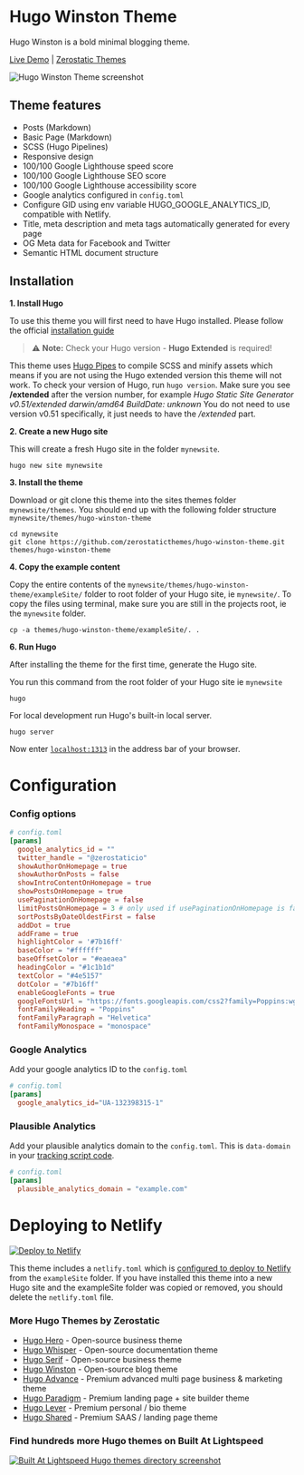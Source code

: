 # Hugo Winston Theme

Hugo Winston is a bold minimal blogging theme.

[Live Demo](https://hugo-winston.netlify.app/) |
[Zerostatic Themes](https://www.zerostatic.io/)

![Hugo Winston Theme screenshot](https://www.zerostatic.io/theme/hugo-winston/hugo-winston-screenshot.png)

## Theme features

- Posts (Markdown)
- Basic Page (Markdown)
- SCSS (Hugo Pipelines)
- Responsive design
- 100/100 Google Lighthouse speed score
- 100/100 Google Lighthouse SEO score
- 100/100 Google Lighthouse accessibility score
- Google analytics configured in `config.toml`
- Configure GID using env variable HUGO_GOOGLE_ANALYTICS_ID, compatible with Netlify.
- Title, meta description and meta tags automatically generated for every page
- OG Meta data for Facebook and Twitter
- Semantic HTML document structure

## Installation

**1. Install Hugo**

To use this theme you will first need to have Hugo installed. Please follow the official [installation guide](https://gohugo.io/getting-started/installing/)

> ⚠️ **Note:** Check your Hugo version - **Hugo Extended** is required!

This theme uses [Hugo Pipes](https://gohugo.io/hugo-pipes/scss-sass/) to compile SCSS and minify assets which means if you are not using the Hugo extended version this theme will not work. To check your version of Hugo, run `hugo version`. Make sure you see **/extended** after the version number, for example _Hugo Static Site Generator v0.51/extended darwin/amd64 BuildDate: unknown_ You do not need to use version v0.51 specifically, it just needs to have the _/extended_ part.

**2. Create a new Hugo site**

This will create a fresh Hugo site in the folder `mynewsite`.

```
hugo new site mynewsite
```

**3. Install the theme**

Download or git clone this theme into the sites themes folder `mynewsite/themes`. You should end up with the following folder structure `mynewsite/themes/hugo-winston-theme`

```
cd mynewsite
git clone https://github.com/zerostaticthemes/hugo-winston-theme.git themes/hugo-winston-theme
```

**4. Copy the example content**

Copy the entire contents of the `mynewsite/themes/hugo-winston-theme/exampleSite/` folder to root folder of your Hugo site, ie `mynewsite/`. To copy the files using terminal, make sure you are still in the projects root, ie the `mynewsite` folder.

```
cp -a themes/hugo-winston-theme/exampleSite/. .
```

**6. Run Hugo**

After installing the theme for the first time, generate the Hugo site.

You run this command from the root folder of your Hugo site ie `mynewsite`

```
hugo
```

For local development run Hugo's built-in local server.

```
hugo server
```

Now enter [`localhost:1313`](http://localhost:1313) in the address bar of your browser.

# Configuration

### Config options

```toml
# config.toml
[params]
  google_analytics_id = ""
  twitter_handle = "@zerostaticio"
  showAuthorOnHomepage = true
  showAuthorOnPosts = false
  showIntroContentOnHomepage = true
  showPostsOnHomepage = true
  usePaginationOnHomepage = false
  limitPostsOnHomepage = 3 # only used if usePaginationOnHomepage is false
  sortPostsByDateOldestFirst = false
  addDot = true
  addFrame = true
  highlightColor = '#7b16ff'
  baseColor = "#ffffff"
  baseOffsetColor = "#eaeaea"
  headingColor = "#1c1b1d"
  textColor = "#4e5157"
  dotColor = "#7b16ff"
  enableGoogleFonts = true 
  googleFontsUrl = "https://fonts.googleapis.com/css2?family=Poppins:wght@400;700&display=swap"
  fontFamilyHeading = "Poppins"
  fontFamilyParagraph = "Helvetica"
  fontFamilyMonospace = "monospace"
```

### Google Analytics

Add your google analytics ID to the `config.toml`

```toml
# config.toml
[params]
  google_analytics_id="UA-132398315-1"
```

### Plausible Analytics

Add your plausible analytics domain to the `config.toml`.
This is `data-domain` in your [tracking script code](https://plausible.io/docs/plausible-script).

```toml
# config.toml
[params]
  plausible_analytics_domain = "example.com"
```

# Deploying to Netlify

[![Deploy to Netlify](https://www.netlify.com/img/deploy/button.svg)](https://app.netlify.com/start/deploy?repository=https://github.com/zerostaticthemes/hugo-winston-theme)

This theme includes a `netlify.toml` which is [configured to deploy to Netlify](https://discourse.gohugo.io/t/deploy-your-theme-to-netlify/15508) from the `exampleSite` folder. If you have installed this theme into a new Hugo site and the exampleSite folder was copied or removed, you should delete the `netlify.toml` file.


### More Hugo Themes by Zerostatic

- [Hugo Hero](https://github.com/zerostaticthemes/hugo-hero-theme) - Open-source business theme
- [Hugo Whisper](https://github.com/zerostaticthemes/hugo-whisper-theme) - Open-source documentation theme
- [Hugo Serif](https://github.com/zerostaticthemes/hugo-serif-theme) - Open-source business theme
- [Hugo Winston](https://github.com/zerostaticthemes/hugo-winston-theme) - Open-source blog theme
- [Hugo Advance](https://www.zerostatic.io/theme/hugo-advance/) - Premium advanced multi page business & marketing theme
- [Hugo Paradigm](https://www.zerostatic.io/theme/hugo-paradigm/) - Premium landing page + site builder theme
- [Hugo Lever](https://www.zerostatic.io/theme/hugo-lever/) - Premium personal / bio theme
- [Hugo Shared](https://www.zerostatic.io/theme/hugo-lever/) - Premium SAAS / landing page theme

### Find hundreds more Hugo themes on Built At Lightspeed

[![Built At Lightspeed Hugo themes directory screenshot](https://www.zerostatic.io/images/builtatlightspeed-hugo-themes.jpg)](https://builtatlightspeed.com/category/hugo)

